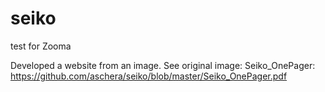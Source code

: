 # seiko

test for Zooma

Developed a website from an image.
See original image: Seiko_OnePager: https://github.com/aschera/seiko/blob/master/Seiko_OnePager.pdf
